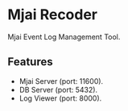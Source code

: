 # Mjai Recoder
Mjai Event Log Management Tool.

## Features
- Mjai Server (port: 11600).
- DB Server (port: 5432).
- Log Viewer (port: 8000).
